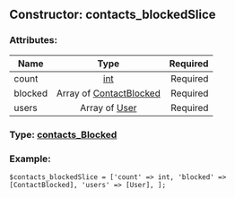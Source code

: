 ## Constructor: contacts\_blockedSlice  

### Attributes:

| Name     |    Type       | Required |
|----------|:-------------:|---------:|
|count|[int](../types/int.md) | Required|
|blocked|Array of [ContactBlocked](../types/ContactBlocked.md) | Required|
|users|Array of [User](../types/User.md) | Required|


### Type: [contacts\_Blocked](../types/contacts\_Blocked.md)

### Example:


```
$contacts_blockedSlice = ['count' => int, 'blocked' => [ContactBlocked], 'users' => [User], ];
```